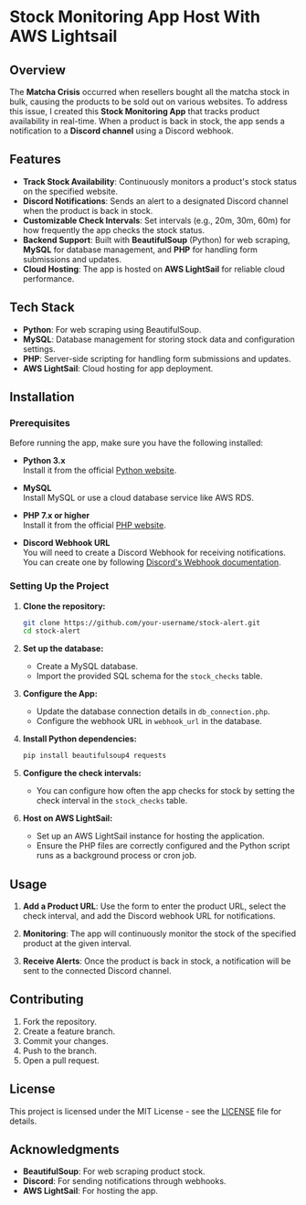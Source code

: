 
# Stock Monitoring App Host With AWS Lightsail

## Overview

The **Matcha Crisis** occurred when resellers bought all the matcha stock in bulk, causing the products to be sold out on various websites. To address this issue, I created this **Stock Monitoring App** that tracks product availability in real-time. When a product is back in stock, the app sends a notification to a **Discord channel** using a Discord webhook.

## Features

- **Track Stock Availability**: Continuously monitors a product's stock status on the specified website.
- **Discord Notifications**: Sends an alert to a designated Discord channel when the product is back in stock.
- **Customizable Check Intervals**: Set intervals (e.g., 20m, 30m, 60m) for how frequently the app checks the stock status.
- **Backend Support**: Built with **BeautifulSoup** (Python) for web scraping, **MySQL** for database management, and **PHP** for handling form submissions and updates.
- **Cloud Hosting**: The app is hosted on **AWS LightSail** for reliable cloud performance.

## Tech Stack

- **Python**: For web scraping using BeautifulSoup.
- **MySQL**: Database management for storing stock data and configuration settings.
- **PHP**: Server-side scripting for handling form submissions and updates.
- **AWS LightSail**: Cloud hosting for app deployment.

## Installation

### Prerequisites

Before running the app, make sure you have the following installed:

- **Python 3.x**  
  Install it from the official [Python website](https://www.python.org/downloads/).

- **MySQL**  
  Install MySQL or use a cloud database service like AWS RDS.

- **PHP 7.x or higher**  
  Install it from the official [PHP website](https://www.php.net/downloads.php).

- **Discord Webhook URL**  
  You will need to create a Discord Webhook for receiving notifications. You can create one by following [Discord's Webhook documentation](https://discord.com/developers/docs/resources/webhook).

### Setting Up the Project

1. **Clone the repository:**

    ```bash
    git clone https://github.com/your-username/stock-alert.git
    cd stock-alert
    ```

2. **Set up the database:**

    - Create a MySQL database.
    - Import the provided SQL schema for the `stock_checks` table.

3. **Configure the App:**

    - Update the database connection details in `db_connection.php`.
    - Configure the webhook URL in `webhook_url` in the database.

4. **Install Python dependencies:**

    ```bash
    pip install beautifulsoup4 requests
    ```

5. **Configure the check intervals:**

    - You can configure how often the app checks for stock by setting the check interval in the `stock_checks` table.

6. **Host on AWS LightSail:**

    - Set up an AWS LightSail instance for hosting the application.
    - Ensure the PHP files are correctly configured and the Python script runs as a background process or cron job.

## Usage

1. **Add a Product URL**: 
   Use the form to enter the product URL, select the check interval, and add the Discord webhook URL for notifications.

2. **Monitoring**: 
   The app will continuously monitor the stock of the specified product at the given interval.

3. **Receive Alerts**: 
   Once the product is back in stock, a notification will be sent to the connected Discord channel.

## Contributing

1. Fork the repository.
2. Create a feature branch.
3. Commit your changes.
4. Push to the branch.
5. Open a pull request.

## License

This project is licensed under the MIT License - see the [LICENSE](LICENSE) file for details.

## Acknowledgments

- **BeautifulSoup**: For web scraping product stock.
- **Discord**: For sending notifications through webhooks.
- **AWS LightSail**: For hosting the app.

